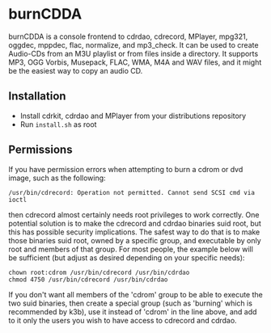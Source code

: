 # burnCDDA
burnCDDA is a console frontend to cdrdao, cdrecord, MPlayer, mpg321, oggdec, mppdec, flac, normalize, and mp3_check. It can be used to create Audio-CDs from an M3U playlist or from files inside a directory. It supports MP3, OGG Vorbis, Musepack, FLAC, WMA, M4A and WAV files, and it might be the easiest way to copy an audio CD. 

## Installation
* Install cdrkit, cdrdao and MPlayer from your distributions repository
* Run `install.sh` as root

## Permissions
If you have permission errors when attempting to burn a cdrom or dvd image, such as the following:
```
/usr/bin/cdrecord: Operation not permitted. Cannot send SCSI cmd via ioctl
```
  
then cdrecord almost certainly needs root privileges to work correctly. One potential solution is to make the cdrecord and cdrdao binaries suid root, but this has possible security implications. The safest way to do that is to make those binaries suid root, owned by a specific group, and executable by only root and members of that group. For most people, the example below will be sufficient (but adjust as desired depending on your specific needs):
```
chown root:cdrom /usr/bin/cdrecord /usr/bin/cdrdao
chmod 4750 /usr/bin/cdrecord /usr/bin/cdrdao
```
If you don't want all members of the 'cdrom' group to be able to execute the two suid binaries, then create a special group (such as 'burning' which is recommended by k3b), use it instead of 'cdrom' in the line above, and add to it only the users you wish to have access to cdrecord and cdrdao.
